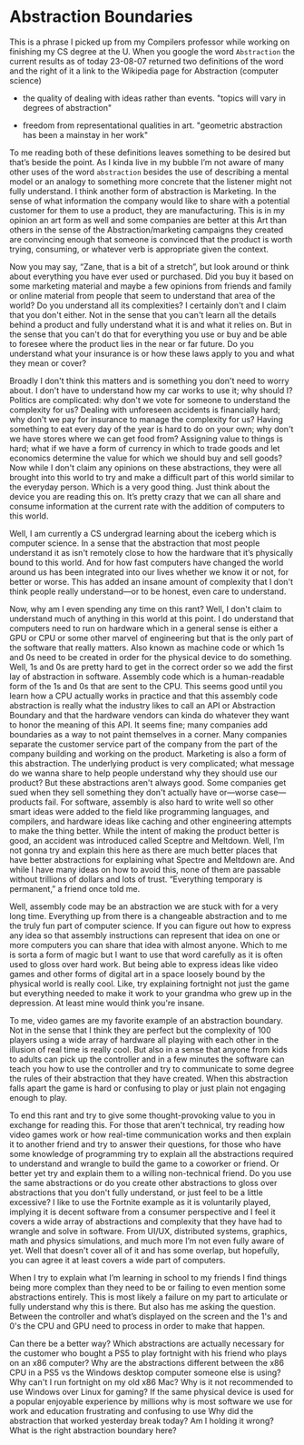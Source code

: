 # Abstraction Boundaries

This is a phrase I picked up from my Compilers professor while working on finishing my CS degree at the U. When you google the word `Abstraction` the current results as of today 23-08-07 returned two definitions of the word and the right of it a link to the Wikipedia page for Abstraction (computer science)

- the quality of dealing with ideas rather than events.
"topics will vary in degrees of abstraction"

- freedom from representational qualities in art.
"geometric abstraction has been a mainstay in her work"

To me reading both of these definitions leaves something to be desired but that’s beside the point. As I kinda live in my bubble I’m not aware of many other uses of the word `abstraction` besides the use of describing a mental model or an analogy to something more concrete that the listener might not fully understand. I think another form of abstraction is Marketing. In the sense of what information the company would like to share with a potential customer for them to use a product, they are manufacturing. This is in my opinion an art form as well and some companies are better at this Art than others in the sense of the Abstraction/marketing campaigns they created are convincing enough that someone is convinced that the product is worth trying, consuming, or whatever verb is appropriate given the context.

Now you may say, “Zane, that is a bit of a stretch”, but look around or think about everything you have ever used or purchased. Did you buy it based on some marketing material and maybe a few opinions from friends and family or online material from people that seem to understand that area of the world? Do you understand all its complexities? I certainly don't and I claim that you don't either. Not in the sense that you can't learn all the details behind a product and fully understand what it is and what it relies on. But in the sense that you can't do that for everything you use or buy and be able to foresee where the product lies in the near or far future. Do you understand what your insurance is or how these laws apply to you and what they mean or cover?

Broadly I don't think this matters and is something you don't need to worry about. I don't have to understand how my car works to use it; why should I? Politics are complicated: why don't we vote for someone to understand the complexity for us? Dealing with unforeseen accidents is financially hard; why don't we pay for insurance to manage the complexity for us? Having something to eat every day of the year is hard to do on your own; why don't we have stores where we can get food from? Assigning value to things is hard; what if we have a form of currency in which to trade goods and let economics determine the value for which we should buy and sell goods? Now while I don't claim any opinions on these abstractions, they were all brought into this world to try and make a difficult part of this world similar to the everyday person. Which is a very good thing. Just think about the device you are reading this on. It’s pretty crazy that we can all share and consume information at the current rate with the addition of computers to this world.

Well, I am currently a CS undergrad learning about the iceberg which is computer science. In a sense that the abstraction that most people understand it as isn't remotely close to how the hardware that it’s physically bound to this world. And for how fast computers have changed the world around us has been integrated into our lives whether we know it or not, for better or worse. This has added an insane amount of complexity that I don't think people really understand—or to be honest, even care to understand. 

Now, why am I even spending any time on this rant? Well, I don't claim to understand much of anything in this world at this point. I do understand that computers need to run on hardware which in a general sense is either a GPU or CPU or some other marvel of engineering but that is the only part of the software that really matters. Also known as machine code or which 1s and 0s need to be created in order for the physical device to do something. Well, 1s and 0s are pretty hard to get in the correct order so we add the first lay of abstraction in software. Assembly code which is a human-readable form of the 1s and 0s that are sent to the CPU. This seems good until you learn how a CPU actually works in practice and that this assembly code abstraction is really what the industry likes to call an API or Abstraction Boundary and that the hardware vendors can kinda do whatever they want to honor the meaning of this API. It seems fine; many companies add boundaries as a way to not paint themselves in a corner. Many companies separate the customer service part of the company from the part of the company building and working on the product. Marketing is also a form of this abstraction. The underlying product is very complicated; what message do we wanna share to help people understand why they should use our product? But these abstractions aren't always good. Some companies get sued when they sell something they don't actually have or—worse case—products fail. For software, assembly is also hard to write well so other smart ideas were added to the field like programming languages, and compilers, and hardware ideas like caching and other engineering attempts to make the thing better. While the intent of making the product better is good, an accident was introduced called Sceptre and Meltdown. Well, I’m not gonna try and explain this here as there are much better places that have better abstractions for explaining what Spectre and Meltdown are. And while I have many ideas on how to avoid this, none of them are passable without trillions of dollars and lots of trust. “Everything temporary is permanent,” a friend once told me. 

Well, assembly code may be an abstraction we are stuck with for a very long time. Everything up from there is a changeable abstraction and to me the truly fun part of computer science. If you can figure out how to express any idea so that assembly instructions can represent that idea on one or more computers you can share that idea with almost anyone. Which to me is sorta a form of magic but I want to use that word carefully as it is often used to gloss over hard work. But being able to express ideas like video games and other forms of digital art in a space loosely bound by the physical world is really cool. Like, try explaining fortnight not just the game but everything needed to make it work to your grandma who grew up in the depression. At least mine would think you're insane. 

To me, video games are my favorite example of an abstraction boundary. Not in the sense that I think they are perfect but the complexity of 100 players using a wide array of hardware all playing with each other in the illusion of real time is really cool. But also in a sense that anyone from kids to adults can pick up the controller and in a few minutes the software can teach you how to use the controller and try to communicate to some degree the rules of their abstraction that they have created. When this abstraction falls apart the game is hard or confusing to play or just plain not engaging enough to play.

To end this rant and try to give some thought-provoking value to you in exchange for reading this. For those that aren't technical, try reading how video games work or how real-time communication works and then explain it to another friend and try to answer their questions, for those who have some knowledge of programming try to explain all the abstractions required to understand and wrangle to build the game to a coworker or friend. Or better yet try and explain them to a willing non-technical friend. Do you use the same abstractions or do you create other abstractions to gloss over abstractions that you don't fully understand, or just feel to be a little excessive? 
I like to use the Fortnite example as it is voluntarily played, implying it is decent software from a consumer perspective and I feel it covers a wide array of abstractions and complexity that they have had to wrangle and solve in software. From UI/UX, distributed systems, graphics, math and physics simulations, and much more I’m not even fully aware of yet. Well that doesn't cover all of it and has some overlap, but hopefully, you can agree it at least covers a wide part of computers.

When I try to explain what I’m learning in school to my friends I find things being more complex than they need to be or failing to even mention some abstractions entirely. This is most likely a failure on my part to articulate or fully understand why this is there. But also has me asking the question. Between the controller and what’s displayed on the screen and the 1's and 0's the CPU and GPU need to process in order to make that happen. 

Can there be a better way? Which abstractions are actually necessary for the customer who bought a PS5 to play fortnight with his friend who plays on an x86 computer? Why are the abstractions different between the x86 CPU in a PS5 vs the Windows desktop computer someone else is using? Why can't I run fortnight on my old x86 Mac? Why is it not recommended to use Windows over Linux for gaming? If the same physical device is used for a popular enjoyable experience by millions why is most software we use for work and education frustrating and confusing to use Why did the abstraction that worked yesterday break today? Am I holding it wrong? What is the right abstraction boundary here? 
